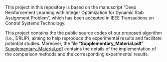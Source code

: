 This project in this repository is based on the manuscript “Deep Reinforcement Learning with Integer Optimization for Dynamic Slab Assignment Problem”, which has been accepted in IEEE Transactions on Control Systems Technology.

This project contains the the public source codes of our proposed algorithm (i.e., DRLIP), aiming to help reproduce the experimental results and facilitate potential studies. Moreover, the file “**Supplementary_Material.pdf**” [Supplementary_Material.pdf](https://github.com/yyicc1108/DRLIP/blob/master/Supplementary_Material.pdf) contains the details of the implementation of the comparison methods and the corresponding experimental results. 

